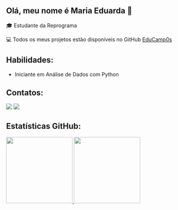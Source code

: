## Olá, meu nome é Maria Eduarda 👋


🎓 Estudante da Reprograma

💻 Todos os meus projetos estão disponíveis no GitHub [EduCamp0s](https://github.com/EduCamp0s)

## Habilidades:

- Iniciante em Análise de Dados com Python

## Contatos:
<div>
<a href = "mailto:mdudaclara08@gmail.com"><img loading="lazy" src="https://img.shields.io/badge/Gmail-D14836?style=for-the-badge&logo=gmail&logoColor=white" target="_blank"></a>
<a href="linkedin.com/in/m-eduarda-c-/" target="_blank"><img loading="lazy" src="https://img.shields.io/badge/-LinkedIn-%230077B5?style=for-the-badge&logo=linkedin&logoColor=white" target="_blank"></a>   
</div>

## Estatísticas GitHub:
<div>
<a href="https://github.com/EduCamp0s">
<img loading="lazy" height="180em" src="https://github-readme-stats.vercel.app/api/top-langs/?username=EduCamp0s&layout=compact&langs_count=7&theme=dracula"/>
<img loading="lazy" height="180em" src="https://github-readme-stats.vercel.app/api?username=EduCamp0s&show_icons=true&theme=dracula&include_all_commits=true&count_private=true"/>
</div>  